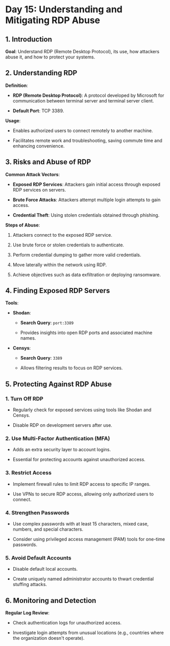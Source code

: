 # Day 15: Understanding and Mitigating RDP Abuse

## 1. Introduction

**Goal**: Understand RDP (Remote Desktop Protocol), its use, how attackers abuse it, and how to protect your systems.

## 2. Understanding RDP

**Definition**:

- **RDP (Remote Desktop Protocol)**: A protocol developed by Microsoft for communication between terminal server and terminal server client.
    
- **Default Port**: TCP 3389.
    

**Usage**:

- Enables authorized users to connect remotely to another machine.
    
- Facilitates remote work and troubleshooting, saving commute time and enhancing convenience.
    

## 3. Risks and Abuse of RDP

**Common Attack Vectors**:

- **Exposed RDP Services**: Attackers gain initial access through exposed RDP services on servers.
    
- **Brute Force Attacks**: Attackers attempt multiple login attempts to gain access.
    
- **Credential Theft**: Using stolen credentials obtained through phishing.
    

**Steps of Abuse**:

1. Attackers connect to the exposed RDP service.
    
2. Use brute force or stolen credentials to authenticate.
    
3. Perform credential dumping to gather more valid credentials.
    
4. Move laterally within the network using RDP.
    
5. Achieve objectives such as data exfiltration or deploying ransomware.
    

## 4. Finding Exposed RDP Servers

**Tools**:

- **Shodan**:
    
    - **Search Query**: `port:3389`
        
    - Provides insights into open RDP ports and associated machine names.
        
- **Censys**:
    
    - **Search Query**: `3389`
        
    - Allows filtering results to focus on RDP services.
        

## 5. Protecting Against RDP Abuse

### 1. Turn Off RDP

- Regularly check for exposed services using tools like Shodan and Censys.
    
- Disable RDP on development servers after use.
    

### 2. Use Multi-Factor Authentication (MFA)

- Adds an extra security layer to account logins.
    
- Essential for protecting accounts against unauthorized access.
    

### 3. Restrict Access

- Implement firewall rules to limit RDP access to specific IP ranges.
    
- Use VPNs to secure RDP access, allowing only authorized users to connect.
    

### 4. Strengthen Passwords

- Use complex passwords with at least 15 characters, mixed case, numbers, and special characters.
    
- Consider using privileged access management (PAM) tools for one-time passwords.
    

### 5. Avoid Default Accounts

- Disable default local accounts.
    
- Create uniquely named administrator accounts to thwart credential stuffing attacks.
    

## 6. Monitoring and Detection

**Regular Log Review**:

- Check authentication logs for unauthorized access.
    
- Investigate login attempts from unusual locations (e.g., countries where the organization doesn't operate).
